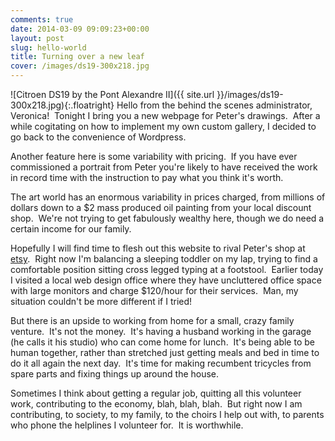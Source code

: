 ```yaml
---
comments: true
date: 2014-03-09 09:09:23+00:00
layout: post
slug: hello-world
title: Turning over a new leaf
cover: /images/ds19-300x218.jpg 
---
```


![Citroen DS19 by the Pont Alexandre II]({{ site.url }}/images/ds19-300x218.jpg){:.floatright}
Hello from the behind the scenes administrator, Veronica!  Tonight I bring you a new webpage for Peter's drawings.  After a while cogitating on how to implement my own custom gallery, I decided to go back to the convenience of Wordpress.
<!--more-->

Another feature here is some variability with pricing.  If you have ever commissioned a portrait from Peter you're likely to have received the work in record time with the instruction to pay what you think it's worth.

The art world has an enormous variability in prices charged, from millions of dollars down to a $2 mass produced oil painting from your local discount shop.  We're not trying to get fabulously wealthy here, though we do need a certain income for our family.

Hopefully I will find time to flesh out this website to rival Peter's shop at [etsy](http://avalonprand.etsy.com).  Right now I'm balancing a sleeping toddler on my lap, trying to find a comfortable position sitting cross legged typing at a footstool.  Earlier today I visited a local web design office where they have uncluttered office space with large monitors and charge $120/hour for their services.  Man, my situation couldn't be more different if I tried!

But there is an upside to working from home for a small, crazy family venture.  It's not the money.  It's having a husband working in the garage (he calls it his studio) who can come home for lunch.  It's being able to be human together, rather than stretched just getting meals and bed in time to do it all again the next day.  It's time for making recumbent tricycles from spare parts and fixing things up around the house.

Sometimes I think about getting a regular job, quitting all this volunteer work, contributing to the economy, blah, blah, blah.  But right now I am contributing, to society, to my family, to the choirs I help out with, to parents who phone the helplines I volunteer for.  It is worthwhile.
